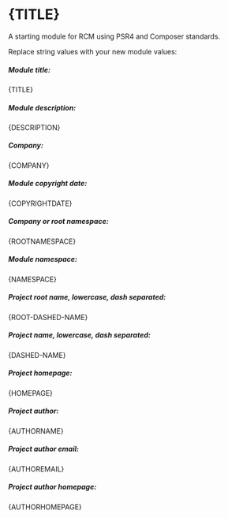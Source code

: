 {TITLE}
====================

A starting module for RCM using PSR4 and Composer standards.

Replace string values with your new module values:

##### Module title: #####
{TITLE}

##### Module description: #####
{DESCRIPTION}

##### Company:
{COMPANY}

##### Module copyright date: #####
{COPYRIGHTDATE}

##### Company or root namespace: #####
{ROOTNAMESPACE}
 
##### Module namespace: #####
{NAMESPACE}

##### Project root name, lowercase, dash separated: #####
{ROOT-DASHED-NAME}

##### Project name, lowercase, dash separated: #####
{DASHED-NAME}

##### Project homepage: #####
{HOMEPAGE}

##### Project author: #####
{AUTHORNAME}

##### Project author email: #####
{AUTHOREMAIL}

##### Project author homepage: #####
{AUTHORHOMEPAGE}
